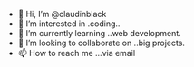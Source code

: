 - 👋 Hi, I’m @claudinblack
- 👀 I’m interested in .coding..
- 🌱 I’m currently learning ..web development.
- 💞️ I’m looking to collaborate on ..big projects.
- 📫 How to reach me ...via email

<!---
claudinblack/claudinblack is a ✨ special ✨ repository because its `README.md` (this file) appears on your GitHub profile.
You can click the Preview link to take a look at your changes.
--->
